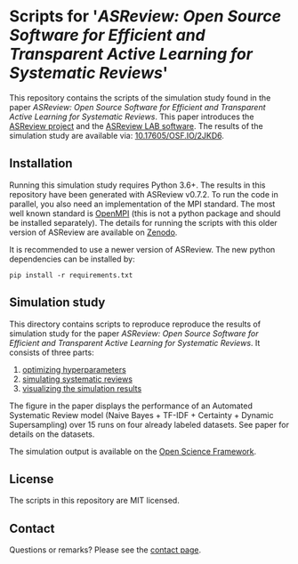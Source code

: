 # Scripts for '*ASReview: Open Source Software for Efficient and Transparent Active Learning for Systematic Reviews*'

This repository contains the scripts of the simulation study found in the paper *ASReview: Open Source Software for Efficient and Transparent Active Learning for Systematic Reviews*. This paper introduces the [ASReview project](https://github.com/asreview) and the [ASReview LAB software](https://github.com/asreview/asreview). The results of the simulation study are available via: [10.17605/OSF.IO/2JKD6](https://www.doi.org/10.17605/OSF.IO/2JKD6).

## Installation

Running this simulation study requires Python 3.6+. The results in this repository have been generated with ASReview v0.7.2. To run the code in parallel, you also need an implementation of the MPI standard. The most well known standard is [OpenMPI](https://www.open-mpi.org/) (this is not a python package and should be installed separately). The details for running the scripts with this older version of ASReview are available on [Zenodo](https://zenodo.org/record/4024122).

It is recommended to use a newer version of ASReview. The new python dependencies can be installed by:
```
pip install -r requirements.txt
```

## Simulation study

This directory contains scripts to reproduce reproduce the results of simulation study for the paper *ASReview: Open Source Software for Efficient and Transparent Active Learning for Systematic Reviews*. It consists of three parts:

1) [optimizing hyperparameters](Hyperparameter_optimization)
2) [simulating systematic reviews](Simulation)
3) [visualizing the simulation results](Visualization)

The figure in the paper displays the performance of an Automated Systematic Review model (Naive Bayes + TF-IDF + Certainty + Dynamic Supersampling) over 15 runs on four already labeled datasets. See paper for details on the datasets.

The simulation output is available on the [Open Science Framework](https://www.doi.org/10.17605/OSF.IO/2JKD6).

## License

The scripts in this repository are MIT licensed. 

## Contact

Questions or remarks? Please see the [contact page](https://github.com/asreview/asreview#contact). 

